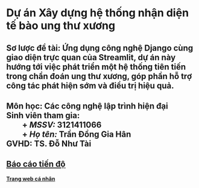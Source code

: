 # Dự án Xây dựng hệ thống nhận diện tế bào ung thư xương
**Sơ lược đề tài:** Ứng dụng công nghệ Django cùng giao diện trực quan của Streamlit, dự án này hướng tới việc phát triển một hệ thống tiên tiến trong chẩn đoán ung thư xương, góp phần hỗ trợ công tác phát hiện sớm và điều trị hiệu quả.
---
**Môn học:** Các công nghệ lập trình hiện đại  
**Sinh viên tham gia:**  
&emsp;&emsp;+ *MSSV:* 3121411066  
&emsp;&emsp;+ *Họ tên:* Trần Đồng Gia Hân  
**GVHD:** TS. Đỗ Như Tài
---
[**Báo cáo tiến độ**](https://docs.google.com/spreadsheets/d/1mgK1B-d68XdN2qFmvcMu6eg0PJiBjbLPKF2NAi07IR0/edit?gid=1582089175#gid=1582089175)  
---
[**Trang web cá nhân**](https://dght1104.github.io/donggiahantran.github.io/)
